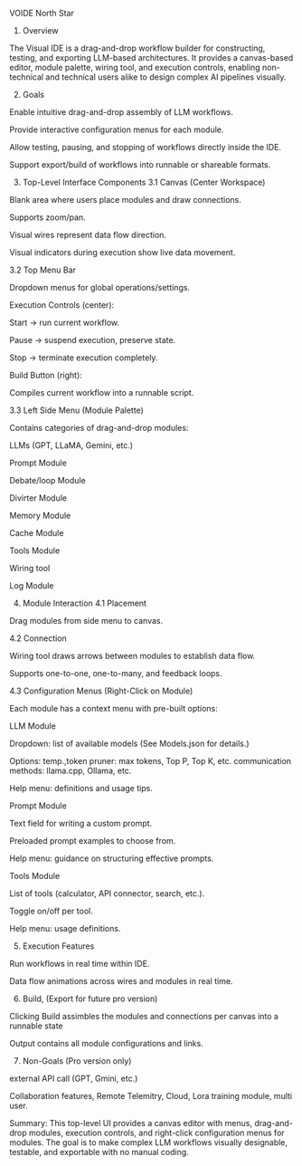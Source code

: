 VOIDE North Star


1. Overview

The Visual IDE is a drag-and-drop workflow builder for constructing, testing, and exporting LLM-based architectures. It provides a canvas-based editor, module palette, wiring tool, and execution controls, enabling non-technical and technical users alike to design complex AI pipelines visually.

2. Goals

Enable intuitive drag-and-drop assembly of LLM workflows.

Provide interactive configuration menus for each module.

Allow testing, pausing, and stopping of workflows directly inside the IDE.

Support export/build of workflows into runnable or shareable formats.

3. Top-Level Interface Components
3.1 Canvas (Center Workspace)

Blank area where users place modules and draw connections.

Supports zoom/pan.

Visual wires represent data flow direction.

Visual indicators during execution show live data movement.

3.2 Top Menu Bar

Dropdown menus for global operations/settings.

Execution Controls (center):

Start → run current workflow.

Pause → suspend execution, preserve state.

Stop → terminate execution completely.

Build Button (right):

Compiles current workflow into a runnable script.

3.3 Left Side Menu (Module Palette)

Contains categories of drag-and-drop modules:

LLMs (GPT, LLaMA, Gemini, etc.)

Prompt Module

Debate/loop Module

Divirter Module

Memory Module

Cache Module

Tools Module

Wiring tool

Log Module

4. Module Interaction
4.1 Placement

Drag modules from side menu to canvas.

4.2 Connection

Wiring tool draws arrows between modules to establish data flow.

Supports one-to-one, one-to-many, and feedback loops.

4.3 Configuration Menus (Right-Click on Module)

Each module has a context menu with pre-built options:

LLM Module

Dropdown: list of available models (See Models.json for details.)

Options: temp.,token pruner: max tokens, Top P, Top K, etc. communication methods: llama.cpp, Ollama, etc.

Help menu: definitions and usage tips.

Prompt Module

Text field for writing a custom prompt.

Preloaded prompt examples to choose from.

Help menu: guidance on structuring effective prompts.

Tools Module

List of tools (calculator, API connector, search, etc.).

Toggle on/off per tool.

Help menu: usage definitions.

5. Execution Features

Run workflows in real time within IDE.

Data flow animations across wires and modules in real time.

6. Build,  (Export for future pro version)

Clicking Build assimbles the modules and connections per canvas into a runnable state


Output contains all module configurations and links.

7. Non-Goals (Pro version only)

external API call (GPT, Gmini, etc.)

Collaboration features, Remote Telemitry, Cloud, Lora training module, multi user.

Summary:
This top-level UI provides a canvas editor with menus, drag-and-drop modules, execution controls, and right-click configuration menus for modules. The goal is to make complex LLM workflows visually designable, testable, and exportable with no manual coding.
